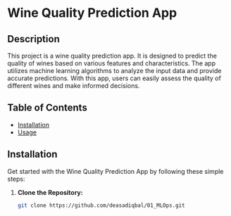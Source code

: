 # Wine Quality Prediction App

## Description
This project is a wine quality prediction app. It is designed to predict the quality of wines based on various features and characteristics. The app utilizes machine learning algorithms to analyze the input data and provide accurate predictions. With this app, users can easily assess the quality of different wines and make informed decisions. 


## Table of Contents
- [Installation](#installation)
- [Usage](#usage)

## Installation

Get started with the Wine Quality Prediction App by following these simple steps:

1. **Clone the Repository:**
   ```bash
   git clone https://github.com/deasadiqbal/01_MLOps.git
   ```

